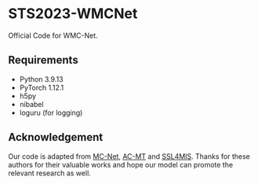# STS2023-WMCNet
Official Code for WMC-Net. 

## Requirements
- Python 3.9.13
- PyTorch 1.12.1
- h5py
- nibabel
- loguru (for logging)

## Acknowledgement
Our code is adapted from [MC-Net](https://github.com/ycwu1997/MC-Net), [AC-MT](https://github.com/lemoshu/AC-MT) and [SSL4MIS](https://github.com/HiLab-git/SSL4MIS). Thanks for these authors for their valuable works and hope our model can promote the relevant research as well.